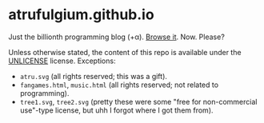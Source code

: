 atrufulgium.github.io
=====================

Just the billionth programming blog (+α). [Browse it](https://atrufulgium.net). Now. Please?

Unless otherwise stated, the content of this repo is available under the [UNLICENSE](https://unlicense.org/) license. Exceptions:
- `atru.svg` (all rights reserved; this was a gift).
- `fangames.html`, `music.html` (all rights reserved; not related to programming).
- `tree1.svg`, `tree2.svg` (pretty these were some "free for non-commercial use"-type license, but uhh I forgot where I got them from).